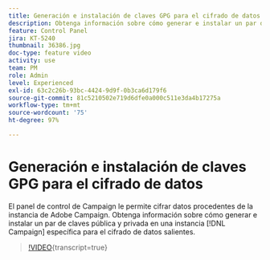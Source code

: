 ```yaml
---
title: Generación e instalación de claves GPG para el cifrado de datos
description: Obtenga información sobre cómo generar e instalar un par de claves pública y privada en una instancia de Campaign específica para el cifrado de datos salientes.
feature: Control Panel
jira: KT-5240
thumbnail: 36386.jpg
doc-type: feature video
activity: use
team: PM
role: Admin
level: Experienced
exl-id: 63c2c26b-93bc-4424-9d9f-0b3ca6d179f6
source-git-commit: 81c5210502e719d6dfe0a000c511e3da4b17275a
workflow-type: tm+mt
source-wordcount: '75'
ht-degree: 97%

---
```


# Generación e instalación de claves GPG para el cifrado de datos

El panel de control de Campaign le permite cifrar datos procedentes de la instancia de Adobe Campaign. Obtenga información sobre cómo generar e instalar un par de claves pública y privada en una instancia [!DNL Campaign] específica para el cifrado de datos salientes.

>[!VIDEO](https://video.tv.adobe.com/v/36386?learn=on){transcript=true}
